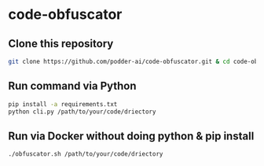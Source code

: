 # code-obfuscator

## Clone this repository
```bash
git clone https://github.com/podder-ai/code-obfuscator.git & cd code-obfuscator 
```

## Run command via Python

```bash 
pip install -a requirements.txt
python cli.py /path/to/your/code/driectory
```

## Run via Docker without doing python & pip install

```bash
./obfuscator.sh /path/to/your/code/driectory
```